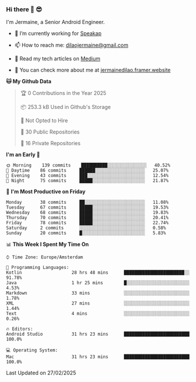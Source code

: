 ### Hi there 👋 😎
I'm Jermaine, a Senior Android Engineer.

- 🔭 I’m currently working for [Speakap](https://www.speakap.com/)

- 📫 How to reach me: dilaojermaine@gmail.com

- 📖 Read my tech articles on [Medium](https://jermainedilao.medium.com/)

- 👀 You can check more about me at [jermainedilao.framer.website](https://jermainedilao.framer.website)

<!--
**jermainedilao/jermainedilao** is a ✨ _special_ ✨ repository because its `README.md` (this file) appears on your GitHub profile.

Here are some ideas to get you started:

- 🔭 I’m currently working on ...
- 🌱 I’m currently learning ...
- 👯 I’m looking to collaborate on ...
- 🤔 I’m looking for help with ...
- 💬 Ask me about ...
- 📫 How to reach me: ...
- 😄 Pronouns: ...
- ⚡ Fun fact: ...
-->

<!--START_SECTION:waka-->
**🐱 My Github Data** 

> 🏆 0 Contributions in the Year 2025
 > 
> 📦 253.3 kB Used in Github's Storage 
 > 
> 🚫 Not Opted to Hire
 > 
> 📜 30 Public Repositories 
 > 
> 🔑 16 Private Repositories  
 > 
**I'm an Early 🐤** 

```text
🌞 Morning    139 commits    ██████████░░░░░░░░░░░░░░░   40.52% 
🌆 Daytime    86 commits     ██████░░░░░░░░░░░░░░░░░░░   25.07% 
🌃 Evening    43 commits     ███░░░░░░░░░░░░░░░░░░░░░░   12.54% 
🌙 Night      75 commits     █████░░░░░░░░░░░░░░░░░░░░   21.87%

```
📅 **I'm Most Productive on Friday** 

```text
Monday       38 commits     ██░░░░░░░░░░░░░░░░░░░░░░░   11.08% 
Tuesday      67 commits     █████░░░░░░░░░░░░░░░░░░░░   19.53% 
Wednesday    68 commits     █████░░░░░░░░░░░░░░░░░░░░   19.83% 
Thursday     70 commits     █████░░░░░░░░░░░░░░░░░░░░   20.41% 
Friday       78 commits     █████░░░░░░░░░░░░░░░░░░░░   22.74% 
Saturday     2 commits      ░░░░░░░░░░░░░░░░░░░░░░░░░   0.58% 
Sunday       20 commits     █░░░░░░░░░░░░░░░░░░░░░░░░   5.83%

```


📊 **This Week I Spent My Time On** 

```text
⌚︎ Time Zone: Europe/Amsterdam

💬 Programming Languages: 
Kotlin                   28 hrs 48 mins      ███████████████████████░░   91.78% 
Java                     1 hr 25 mins        █░░░░░░░░░░░░░░░░░░░░░░░░   4.53% 
Markdown                 33 mins             ░░░░░░░░░░░░░░░░░░░░░░░░░   1.78% 
XML                      27 mins             ░░░░░░░░░░░░░░░░░░░░░░░░░   1.44% 
Text                     4 mins              ░░░░░░░░░░░░░░░░░░░░░░░░░   0.26%

🔥 Editors: 
Android Studio           31 hrs 23 mins      █████████████████████████   100.0%

💻 Operating System: 
Mac                      31 hrs 23 mins      █████████████████████████   100.0%

```


 Last Updated on 27/02/2025
<!--END_SECTION:waka-->
